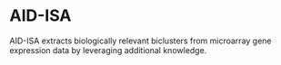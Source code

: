 # AID-ISA
AID-ISA extracts biologically relevant biclusters from microarray gene expression data by leveraging additional knowledge.
